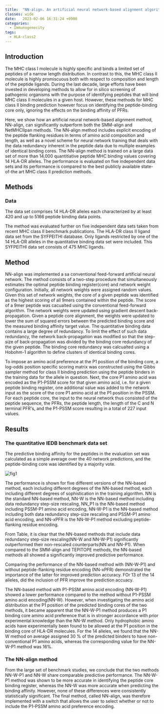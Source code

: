 ```yaml
---
title:  "NN-align. An artificial neural network-based alignment algorithm for MHC class II peptide binding prediction(2009)"
classes: wide
date:   2023-02-06 16:31:24 +0900
categories: 
  - Immunogenecity
tags:
  - HLA-class2
---
```


## Introduction

The MHC class I molecule is highly specific and binds a limited set of peptides of a narrow length distribution. In contrast to this, the MHC class II molecule is highly promiscuous both with respect to composition and length of the peptide ligands. During the last decade, large efforts have been invested in developing methods to allow for in silico screening of pathogenic organisms with the purpose of identifying peptides that will bind MHC class II molecules in a given host. However, these methods for MHC class II binding prediction however focus on identifying the peptide-binding core only, ignoring the effects on the binding affinity of PFRs. 

Here, we show how an artificial neural network-based alignment method, NN-align, can significantly outperform both the SMM-align and NetMHCIIpan methods. The NN-align method includes explicit encoding of the peptide flanking residues in terms of amino acid composition and length, as well as a novel scheme for neural network training that deals with the data redundancy inherent in the peptide data due to multiple examples of identical binding cores. The NN-align method is trained on a large data set of more than 14,000 quantitiative peptide MHC binding values covering 14 HLA-DR alleles. The performance is evaluated on five independent data sets and its performance is compared to the best publicly available state-of-the art MHC class II prediction methods. 

## Methods

### Data

The data set comprises 14 HLA-DR alleles each characterized by at least 420 and up to 5166 peptide binding data points.

The method was evaluated further on five independent data sets taken from recent MHC class II benchmark publications. The HLA-DR class II ligand data set from the SYFPEITHI database. Only ligands restricted by one of the 14 HLA-DR alleles in the quantitative binding data set were included. This SYFPEITHI data set consists of 475 MHC ligands.

## Method

NN-align was implemented a sa conventional feed-forward artificial neural network. The method consists of a two-step procedure that simultaneously estimates the optimal peptide binding register(core) and network weight configuration. Initially, all network weights were assigned random values. Given this set of network weights, the core of a given peptide was identified as the highest scoring of all 9mers contained within the peptide. The score of a 9mer peptide was cacualted using the conventional feed-forward algorithm. The network weights were updated using gradient descent back-propagation. Given a peptide core alignment, the weights were updated to lower the sum of squared errors between the predicted binding score and the measured binding affinity target value. The quantitative binding data contains a large degree of redundancy. To limit the effect of such data redundancy, the network back-propagation was modified so that the step-size of back-propagation was divided by the binding core redundancy of the given peptide. The binding core redundancy was calcualted using a Hobohm-1 algorithm to define clusters of identical binding cores.

To impose an amino acid preference at the P1 position of the binding core, a log-odds position specific scoring matrix was constructed using the Gibbs sampler method for class II binding prediction using the peptide binders in the training data for the allele in question. Next, the core P1 amino acid was encoded as the P1-PSSM score for that given amino acid, i.e. for a given peptide binding register, one additional value was added to the network input as the score of the core P1 amino acid at the P1 position in the PSSM. For each peptide core, the input to the neural network thus consisted of the peptide sequence, the PFRs, the peptide length, the length of the C and N terminal PFR's, and the P1-PSSM score resulting in a total of 227 input values.

## Results

### The quantitative IEDB benchmark data set

The predictive binding affinity for the peptides in the evaluation set was calculated as a simple average over the 40 network predictions, and the peptide-binding core was identified by a majority vote. 

![fig1](https://jasonkim8652.github.io/assets/images/NN_align1.png)

The performance is shown for five different versions of the NN-based method, each including different degrees of the NN-based method, each including different degrees of sophistication in the training algorithm. NN is the standard NN-based method, NN-W is the NN-based method including data redundancy step-size rescaling, NN_P1 is the NN-based method including PSSM-P1 amino acid encoding, NN-W-P1 is the NN-based method including both data redundancy step-size rescaling and PSSM-P1 amino acid encoding, and NN-xPFR is the NN-W-P1 method excluding peptide-flanking residue encoding. 

From Table, it is clear that the NN-based methods that include data redundancy step-size rescaling(NN-W and NN-W-P1) significantly outperformed their non-rescaled counterparts(NN and NN-P1). When compared to the SMM-align and TEPITOPE methods, the NN-based methods all showed a significantly improved predictive performance. 

Comparing the performance of the NN-based method with (NN-W-P1) and without peptide-flanking residue encoding (NN-xPFR) demonstrated the importance of the latter for improved prediction accuracy. FOr 13 of the 14 alleles, did the inclusion of PFR improve the prediction accuacy. 

The NN-based method with P1-PSSM amino acid encoding (NN-W-P1) showed a lower performance compared to the method without P1-PSSM amino acid encoding(NN-W). However, when investigating the amino acid distribution at the P1 position of the predicted binding cores of the two methods, it became apparent that the NN-W-P1 method produces a P1 binding core amino acid preference that is in stronger accordance with prior experimental knowledge than the NN-W method. Only hydrophobic amino acids have experimentally been found to be allowed at the P1 position in the binding core of HLA-DR molecules. For the 14 alleles, we found that the NN-W method on average assigned 30 % of the predicted binders to have non-conventional P1 amino acids, whereas the corresponding value for the NN-W-P1 method was 16%.

### The NN-align method

From the large set of benchmark studies, we conclude that the two methods NN-W-P1 and NN-W share comparable predictive performance. The NN-W-P1 method was shown to be more accurate in identifying the peptide core binding register, whereas the NN-W was more accurate when predicting the binding affinity. However, none of these differences were consistently statistically significant. The final method, called NN-align, was therefore implemented with a switch that allows the user to select whether or not to include the P1-PSSM amino acid preference encoding.